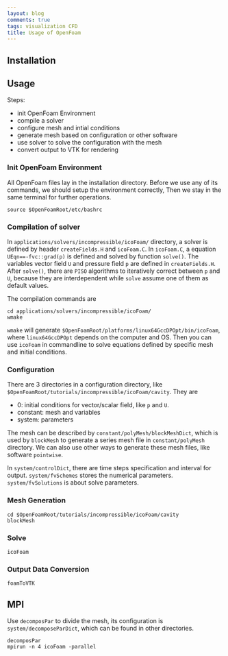 ```yaml
---
layout: blog
comments: true
tags: visualization CFD
title: Usage of OpenFoam
---
```


## Installation

## Usage

Steps:

  * init OpenFoam Environment
  * compile a solver
  * configure mesh and intial conditions
  * generate mesh based on configuration or other software
  * use solver to solve the configuration with the mesh
  * convert output to VTK for rendering

### Init OpenFoam Environment

All OpenFoam files lay in the installation directory. Before we use any of its commands, we should setup the environment correctly, Then we stay in the same terminal for further operations.

    source $OpenFoamRoot/etc/bashrc

### Compilation of solver
In `applications/solvers/incompressible/icoFoam/` directory, a solver is defined by header `createFields.H` and `icoFoam.C`. In `icoFoam.C`, a equation `UEqn==-fvc::grad(p)` is defined and solved by function `solve()`. The variables vector field `U` and pressure field `p` are defined in `createFields.H`. After `solve()`, there are `PISO` algorithms to iteratively correct between `p` and `U`, because they are interdependent while `solve` assume one of them as default values.

The compilation commands are 

    cd applications/solvers/incompressible/icoFoam/
    wmake

`wmake` will generate `$OpenFoamRoot/platforms/linux64GccDPOpt/bin/icoFoam`, where `linux64GccDPOpt` depends on the computer and OS. Then you can use `icoFoam` in commandline to solve equations defined by specific mesh and initial conditions.

### Configuration
There are 3 directories in a configuration directory, like `$OpenFoamRoot/tutorials/incompressible/icoFoam/cavity`. They are 

  * 0: initial conditions for vector/scalar field, like `p` and `U`.
  * constant: mesh and variables
  * system: parameters

The mesh can be described by `constant/polyMesh/blockMeshDict`, which is used by `blockMesh` to generate a series mesh file in `constant/polyMesh` directory. We can also use other ways to generate these mesh files, like software `pointwise`.

In `system/controlDict`, there are time steps specification and interval for output. `system/fvSchemes` stores the numerical parameters. `system/fvSolutions` is about solve parameters.

### Mesh Generation

    cd $OpenFoamRoot/tutorials/incompressible/icoFoam/cavity
    blockMesh

### Solve

    icoFoam

### Output Data Conversion

    foamToVTK

## MPI

Use `decomposPar` to divide the mesh, its configuration is `system/decomposeParDict`, which can be found in other directories.

    decomposPar
    mpirun -n 4 icoFoam -parallel

